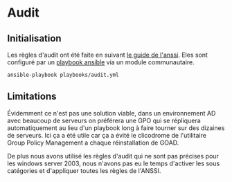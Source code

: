 # Audit

## Initialisation
Les règles d'audit ont été faite en suivant [le guide de l'anssi](https://cyber.gouv.fr/publications/recommandations-de-securite-relatives-active-directory). Eles sont configuré par un [playbook ansible](../playbooks/audit.yml) via un module communautaire.
```bash
ansible-playbook playbooks/audit.yml
```

## Limitations
Évidemment ce n'est pas une solution viable, dans un environnement AD avec beaucoup de serveurs on préférera une GPO qui se répliquera automatiquement au lieu d'un playbook long à faire tourner sur des dizaines de serveurs. Ici ça a été utile car ça a évité le clicodrome de l'utilitaire Group Policy Management a chaque réinstallation de GOAD.

De plus nous avons utilisé les règles d'audit qui ne sont pas précises pour les windows server 2003, nous n'avons pas eu le temps d'activer les sous catégories et d'appliquer toutes les règles de l'ANSSI. 